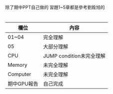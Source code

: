除了期中PPT自己做的 習題1~5章都是參考劉銓旭的
# 
欄位 | 內容
-----|--------
01~04 |完全理解
05 |大部分理解
CPU |JUMP condition未完全理解
Memory|未完全理解
Computer|未完全理解
期中GPU報告|自己完成
